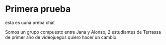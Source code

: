 # Primera prueba
 esta es uuna preba chat

Somos un grupo compuesto entre Jana y Alonso, 2 estudiantes de Terrassa de primer año de videojuegos 
quiero hacer un cambio
